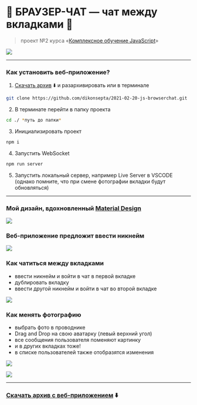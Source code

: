# :speech_balloon: БРАУЗЕР-ЧАТ — чат между вкладками :speech_balloon:

> проект №2 курса «[Комплексное обучение JavaScript](https://loftschool.com/course/javascript)»

![](https://github.com/dikonsepta/2021-02-20-js-browserchat/blob/master/images/screenshots/cover.png)

---

### Как установить веб-приложение?
1. [Скачать архив](https://github.com/dikonsepta/2021-02-20-js-browserchat/archive/refs/heads/master.zip) :arrow_down: и разархивировать или в терминале
```bash
git clone https://github.com/dikonsepta/2021-02-20-js-browserchat.git
```
2. В терминате перейти в папку проекта
```bash
cd ./ *путь до папки*
```
3. Инициализировать проект
```bash
npm i
```
4. Запустить WebSocket
```bash
npm run server
```
5. Запустить локальный сервер, например Live Server в VSCODE (однако помните, что при смене фотографии вкладки будут обновляться)

---

### Мой дизайн, вдохновленный [Material Design](https://ru.wikipedia.org/wiki/Material_Design)
![](https://github.com/dikonsepta/2021-02-20-js-browserchat/blob/master/images/screenshots/1.png)


### Веб-приложение предложит ввести никнейм
![](https://github.com/dikonsepta/2021-02-20-js-browserchat/blob/master/images/screenshots/2.png)


### Как чатиться между вкладками
- ввести никнейм и войти в чат в первой вкладке
- дублировать вкладку
- ввести другой никнейм и войти в чат во второй вкладке
  
![](https://github.com/dikonsepta/2021-02-20-js-browserchat/blob/master/images/screenshots/3.png)


### Как менять фотографию
- выбрать фото в проводнике
- Drag and Drop на свою аватарку (левый верхний угол)
- все сообщения пользователя поменяют картинку
- и в других вкладках тоже!
- в списке пользователей также отобразятся изменения
  
![](https://github.com/dikonsepta/2021-02-20-js-browserchat/blob/master/images/screenshots/4.png)

![](https://github.com/dikonsepta/2021-02-20-js-browserchat/blob/master/images/screenshots/5.png)


---

### [Скачать архив с веб-приложением](https://github.com/dikonsepta/2021-02-20-js-browserchat/archive/refs/heads/master.zip) :arrow_down: